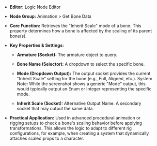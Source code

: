 - **Editor:** Logic Node Editor
    
- **Node Group:** Animation > Get Bone Data
    
- **Core Function:** Retrieves the "Inherit Scale" mode of a bone. This property determines how a bone is affected by the scaling of its parent bone(s).
    
- **Key Properties & Settings:**
    
    - **Armature (Socket):** The armature object to query.
        
    - **Bone Name (Selector):** A dropdown to select the specific bone.
        
    - **Mode (Dropdown Output):** The output socket provides the current "Inherit Scale" setting for the bone (e.g., Full, Aligned, etc.). System Note: While the screenshot shows a generic "Mode" output, this would typically output an Enum or Integer representing the specific mode.
        
    - **Inherit Scale (Socket):** Alternative Output Name. A secondary socket that may output the same data.
        
- **Practical Application:** Used in advanced procedural animation or rigging setups to check a bone's scaling behavior before applying transformations. This allows the logic to adapt to different rig configurations, for example, when creating a system that dynamically attaches scaled props to a character.